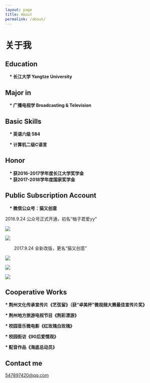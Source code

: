 ```yaml
---
layout: page
title: About
permalink: /about/
---
```

                     

<h1>关于我</h1>

## Education

　<b>* 长江大学 Yangtze University</b>

## Major in

　<b>* 广播电视学 Broadcasting & Television</b>

## Basic Skills

　<b>*  英语六级 584</b>

　<b>* 计算机二级C语言 </b>

## Honor

　<b>*  获2016-2017学年度长江大学奖学金</b>    
　<b>*  获2017-2018学年度国家奖学金</b>    

## Public Subscription Account

　<b>* 微信公众号：猫又创意</b>
 
  2016.9.24 公众号正式开通，初名“柚子君爱yy”

![](../images/pomelo1.gif)  

![](../images/pomelo2.gif) 


　　2017.9.24 全新改版，更名“猫又创意”

![](../images/head.gif)  

![](../images/middle.gif)  

![](../images/rear.gif)  

## Cooperative Works

<b>* 荆州文化传承宣传片《艺弦留》（获“卓美杯”微视频大赛最佳宣传片奖》</b>

<b>* 荆州地方旅游电视节目《荆彩漂游》</b>

<b>* 校园音乐微电影《红玫瑰白玫瑰》</b>

<b>* 校园街访《90后爱情观》</b>

<b>* 配音作品《海底总动员》</b>


## Contact me

[547897420@qq.com](mailto:547897420@qq.com)